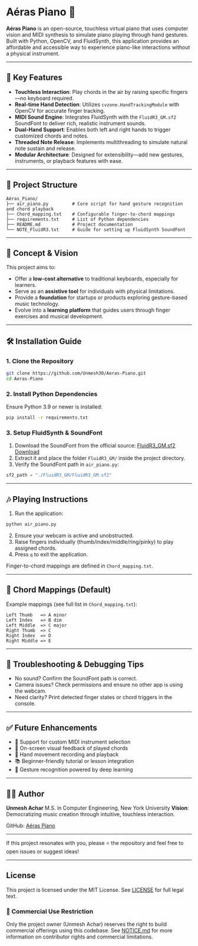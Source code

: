# Aéras Piano 🎹

**Aéras Piano** is an open-source, touchless virtual piano that uses computer vision and MIDI synthesis to simulate piano playing through hand gestures. Built with Python, OpenCV, and FluidSynth, this application provides an affordable and accessible way to experience piano-like interactions without a physical instrument.

---

## 🚀 Key Features

* **Touchless Interaction**: Play chords in the air by raising specific fingers—no keyboard required.
* **Real-time Hand Detection**: Utilizes `cvzone.HandTrackingModule` with OpenCV for accurate finger tracking.
* **MIDI Sound Engine**: Integrates FluidSynth with the `FluidR3_GM.sf2` SoundFont to deliver rich, realistic instrument sounds.
* **Dual-Hand Support**: Enables both left and right hands to trigger customized chords and notes.
* **Threaded Note Release**: Implements multithreading to simulate natural note sustain and release.
* **Modular Architecture**: Designed for extensibility—add new gestures, instruments, or playback features with ease.

---

## 📁 Project Structure

```plaintext
Aéras_Piano/
├── air_piano.py         # Core script for hand gesture recognition and chord playback
├── Chord_mapping.txt    # Configurable finger-to-chord mappings
├── requirements.txt     # List of Python dependencies
├── README.md            # Project documentation
└── NOTE_FluidR3.txt     # Guide for setting up FluidSynth SoundFont
```

---

## 🧠 Concept & Vision

This project aims to:

* Offer a **low-cost alternative** to traditional keyboards, especially for learners.
* Serve as an **assistive tool** for individuals with physical limitations.
* Provide a **foundation** for startups or products exploring gesture-based music technology.
* Evolve into a **learning platform** that guides users through finger exercises and musical development.

---

## 🛠️ Installation Guide

### 1. Clone the Repository

```bash
git clone https://github.com/Unmesh30/Aeras-Piano.git
cd Aeras-Piano
```

### 2. Install Python Dependencies

Ensure Python 3.9 or newer is installed:

```bash
pip install -r requirements.txt
```

### 3. Setup FluidSynth & SoundFont

1. Download the SoundFont from the official source:
   [FluidR3\_GM.sf2 Download](https://member.keymusician.com/Member/FluidR3_GM/index.html)
2. Extract it and place the folder `FluidR3_GM/` inside the project directory.
3. Verify the SoundFont path in `air_piano.py`:

```python
sf2_path = "./FluidR3_GM/FluidR3_GM.sf2"
```

---

## 🎶 Playing Instructions

1. Run the application:

```bash
python air_piano.py
```

2. Ensure your webcam is active and unobstructed.
3. Raise fingers individually (thumb/index/middle/ring/pinky) to play assigned chords.
4. Press `q` to exit the application.

Finger-to-chord mappings are defined in `Chord_mapping.txt`.

---

## 🎼 Chord Mappings (Default)

Example mappings (see full list in `Chord_mapping.txt`):

```
Left Thumb   => A minor
Left Index   => B dim
Left Middle  => C major
Right Thumb  => C
Right Index  => D
Right Middle => E
```

---

## 🧪 Troubleshooting & Debugging Tips

* No sound? Confirm the SoundFont path is correct.
* Camera issues? Check permissions and ensure no other app is using the webcam.
* Need clarity? Print detected finger states or chord triggers in the console.

---

## ✅ Future Enhancements

* 🎹 Support for custom MIDI instrument selection
* 🌈 On-screen visual feedback of played chords
* 💾 Hand movement recording and playback
* 📚 Beginner-friendly tutorial or lesson integration
* 🧠 Gesture recognition powered by deep learning

---

## 👨‍💻 Author

**Unmesh Achar**
M.S. in Computer Engineering, New York University
**Vision**: Democratizing music creation through intuitive, touchless interaction.

GitHub: [Aéras Piano](https://github.com/Unmesh30/Aeras-Piano)

---

If this project resonates with you, please ⭐️ the repository and feel free to open issues or suggest ideas!

---

## License

This project is licensed under the MIT License. See [LICENSE](./LICENSE) for full legal text.

### 📄 Commercial Use Restriction

Only the project owner (Unmesh Achar) reserves the right to build commercial offerings using this codebase. See [NOTICE.md](./NOTICE.md) for more information on contributor rights and commercial limitations.
